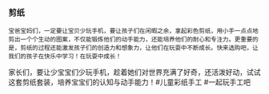 ### 剪纸

```
宝爸宝妈们，一定要让宝贝少玩手机，要让孩子们在闲暇之余，拿起彩色剪纸，用小手一点点地剪出一个个生动的图案，不仅能锻炼他们的动手能力，还能培养他们的耐心和专注力。更重要的是，剪纸的过程还能激发孩子们的创造力和想象力，让他们在玩耍中不断成长。快来选购吧，让我们的孩子在快乐中学习！在玩耍中成长！
```


家长们，要让少宝宝们少玩手机，趁着她们对世界充满了好奇，还活泼好动，试试这套剪纸套装，培养宝宝们的认知与动手能力！#儿童彩纸手工 #一起玩手工吧